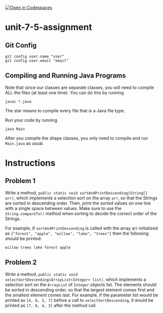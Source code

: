 [![Open in Codespaces](https://classroom.github.com/assets/launch-codespace-2972f46106e565e64193e422d61a12cf1da4916b45550586e14ef0a7c637dd04.svg)](https://classroom.github.com/open-in-codespaces?assignment_repo_id=18398197)
# unit-7-5-assignment

## Git Config
```
git config user.name "user"
git config user.email "email"
```

## Compiling and Running Java Programs
Note that since our classes are separate classes, you will need to compile ALL the files (at least one time).  You can do this by running
```
javac *.java
```
The star means to compile every file that is a Java file type.

Run your code by running
```
java Main
```

After you compile the shape classes, you only need to compile and run `Main.java` as usual.

# Instructions  

## Problem 1
Write a method, `public static void sortAndPrintDescending(String[] arr)`, which implements a selection sort on the array `arr`, so that the Strings are sorted in descending order. Then, print the sorted values on one line with a single space between values. Make sure to use the `String.compareTo()` method when sorting to decide the correct order of the Strings.

For example, if `sortAndPrintDescending` is called with the array arr initialized as `{"forest", "apple", "willow", "lake", "trees"}` then the following should be printed:
```
willow trees lake forest apple
```

## Problem 2
Write a method, `public static void selectSortDescending(ArrayList<Integer> list)`, which implements a selection sort on the `ArrayList` of `Integer` objects list. The elements should be sorted in descending order, so that the largest element comes first and the smallest element comes last. For example, if the parameter list would be printed as `[4, 6, 3, 7]` before a call to `selectSortDescending`, it would be printed as `[7, 6, 4, 3]` after the method call.
